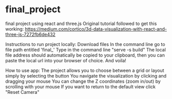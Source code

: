# final_project
final project using react and three.js
Original tutorial followed to get this working: https://medium.com/cortico/3d-data-visualization-with-react-and-three-js-7272fb6de432
 
Instructions to run project locally:
Download files 
In the command line go to file path entitled 'final_' 
Type in the command line "serve -s build" 
The local file address should automatically be copied to your clipboard, then you can paste the local url into your browser of choice. 
And voila!

How to use app:
The project allows you to choose between a grid or layout simply by selecting the button
You navigate the visualization by clicking and dragging your mouse
You can change the Z coordinates (zoom in/out) by scrolling with your mouse
If you want to return to the default view click "Reset Camera"




